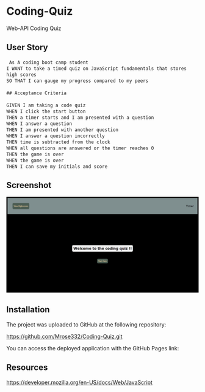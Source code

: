 # Coding-Quiz
Web-API Coding Quiz

## User Story

```
 As A coding boot camp student
I WANT to take a timed quiz on JavaScript fundamentals that stores high scores
SO THAT I can gauge my progress compared to my peers

## Acceptance Criteria

GIVEN I am taking a code quiz
WHEN I click the start button
THEN a timer starts and I am presented with a question
WHEN I answer a question
THEN I am presented with another question
WHEN I answer a question incorrectly
THEN time is subtracted from the clock
WHEN all questions are answered or the timer reaches 0
THEN the game is over
WHEN the game is over
THEN I can save my initials and score
```

## Screenshot

<img src="assets/images/coding-quiz-pic.jpeg">

## Installation

The project was uploaded to GitHub at the following repository: 

https://github.com/Mrose332/Coding-Quiz.git


You can access the deployed application with the GitHub Pages link:

## Resources

https://developer.mozilla.org/en-US/docs/Web/JavaScript
